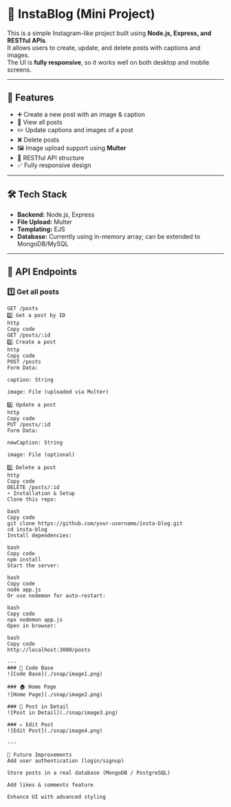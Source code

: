 # 📸 InstaBlog (Mini Project)

This is a simple Instagram-like project built using **Node.js, Express, and RESTful APIs**.  
It allows users to create, update, and delete posts with captions and images.  
The UI is **fully responsive**, so it works well on both desktop and mobile screens.

---

## 🚀 Features

- ➕ Create a new post with an image & caption  
- 📄 View all posts  
- ✏️ Update captions and images of a post  
- ❌ Delete posts  
- 🖼️ Image upload support using **Multer**  
- 📡 RESTful API structure  
- ✅ Fully responsive design  

---

## 🛠️ Tech Stack

- **Backend:** Node.js, Express  
- **File Upload:** Multer  
- **Templating:** EJS  
- **Database:** Currently using in-memory array; can be extended to MongoDB/MySQL  

---

## 📂 API Endpoints

### 1️⃣ Get all posts
```http
GET /posts
2️⃣ Get a post by ID
http
Copy code
GET /posts/:id
3️⃣ Create a post
http
Copy code
POST /posts
Form Data:

caption: String

image: File (uploaded via Multer)

4️⃣ Update a post
http
Copy code
PUT /posts/:id
Form Data:

newCaption: String

image: File (optional)

5️⃣ Delete a post
http
Copy code
DELETE /posts/:id
⚡ Installation & Setup
Clone this repo:

bash
Copy code
git clone https://github.com/your-username/insta-blog.git
cd insta-blog
Install dependencies:

bash
Copy code
npm install
Start the server:

bash
Copy code
node app.js
Or use nodemon for auto-restart:

bash
Copy code
npx nodemon app.js
Open in browser:

bash
Copy code
http://localhost:3000/posts

---
### 📝 Code Base  
![Code Base](./snap/image1.png)  

### 🏠 Home Page  
![Home Page](./snap/image2.png)  

### 📄 Post in Detail  
![Post in Detail](./snap/image3.png)  

### ✏️ Edit Post  
![Edit Post](./snap/image4.png)  

---

🔮 Future Improvements
Add user authentication (login/signup)

Store posts in a real database (MongoDB / PostgreSQL)

Add likes & comments feature

Enhance UI with advanced styling